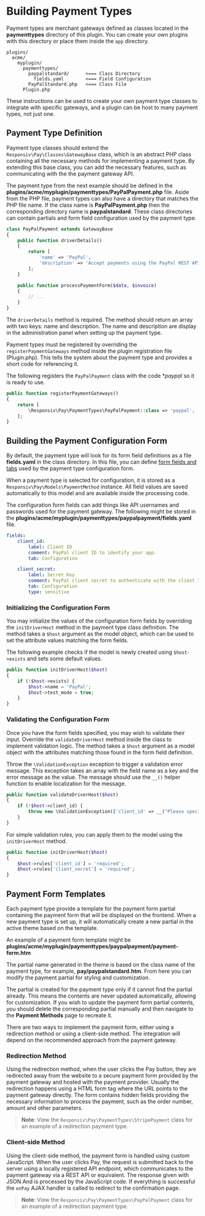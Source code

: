 # Building Payment Types

Payment types are merchant gateways defined as classes located in the **paymenttypes** directory of this plugin. You can create your own plugins with this directory or place them inside the `app` directory.

```
plugins/
  acme/
    myplugin/
      paymenttypes/
        paypalstandard/      <=== Class Directory
          fields.yaml        <=== Field Configuration
        PayPalStandard.php   <=== Class File
      Plugin.php
```

These instructions can be used to create your own payment type classes to integrate with specific gateways, and a plugin can be host to many payment types, not just one.

## Payment Type Definition

Payment type classes should extend the `Responsiv\Pay\Classes\GatewayBase` class, which is an abstract PHP class containing all the necessary methods for implementing a payment type. By extending this base class, you can add the necessary features, such as communicating with the the payment gateway API.

The payment type from the next example should be defined in the **plugins/acme/myplugin/paymenttypes/PayPalPayment.php** file. Aside from the PHP file, payment types can also have a directory that matches the PHP file name. If the class name is **PayPalPayment.php** then the corresponding directory name is **paypalstandard**. These class directories can contain partials and form field configuration used by the payment type.

```php
class PayPalPayment extends GatewayBase
{
    public function driverDetails()
    {
        return [
            'name' => 'PayPal',
            'description' => 'Accept payments using the PayPal REST API.'
        ];
    }

    public function processPaymentForm($data, $invoice)
    {
        // ...
    }
}
```

The `driverDetails` method is required. The method should return an array with two keys: name and description. The name and description are display in the administration panel when setting up the payment type.

Payment types must be registered by overriding the `registerPaymentGateways` method inside the plugin registration file (Plugin.php). This tells the system about the payment type and provides a short code for referencing it.

The following registers the `PayPalPayment` class with the code **paypal* so it is ready to use.

```php
public function registerPaymentGateways()
{
    return [
        \Responsiv\Pay\PaymentTypes\PayPalPayment::class => 'paypal',
    ];
}
```

## Building the Payment Configuration Form

By default, the payment type will look for its form field definitions as a file **fields.yaml** in the class directory. In this file, you can define [form fields and tabs](https://docs.octobercms.com/3.x/element/form-fields.html) used by the payment type configuration form.

When a payment type is selected for configuration, it is stored as a `Responsiv\Pay\Models\PaymentMethod` instance. All field values are saved automatically to this model and are available inside the processing code.

The configuration form fields can add things like API usernames and passwords used for the payment gateway. The following might be stored in the **plugins/acme/myplugin/paymenttypes/paypalpayment/fields.yaml** file.

```yaml
fields:
    client_id:
        label: Client ID
        comment: PayPal client ID to identify your app.
        tab: Configuration

    client_secret:
        label: Secret Key
        comment: PayPal client secret to authenticate with the client ID. Keep this secret safe.
        tab: Configuration
        type: sensitive
```

### Initializing the Configuration Form

You may initialize the values of the configuration form fields by overriding the `initDriverHost` method in the payment type class definition. The method takes a `$host` argument as the model object, which can be used to set the attribute values matching the form fields.

The following example checks if the model is newly created using `$host->exists` and sets some default values.

```php
public function initDriverHost($host)
{
    if (!$host->exists) {
        $host->name = 'PayPal';
        $host->test_mode = true;
    }
}
```

### Validating the Configuration Form

Once you have the form fields specified, you may wish to validate their input. Override the `validateDriverHost` method inside the class to implement validation logic. The method takes a `$host` argument as a model object with the attributes matching those found in the form field definition.

Throw the `\ValidationException` exception to trigger a validation error message. This exception takes an array with the field name as a key and the error message as the value. The message should use the `__()` helper function to enable localization for the message.

```php
public function validateDriverHost($host)
{
    if (!$host->client_id) {
        throw new \ValidationException(['client_id' => __("Please specify a Client ID")]);
    }
}
```

For simple validation rules, you can apply them to the model using the `initDriverHost` method.

```php
public function initDriverHost($host)
{
    $host->rules['client_id'] = 'required';
    $host->rules['client_secret'] = 'required';
}
```

## Payment Form Templates

Each payment type provide a template for the payment form partial containing the payment form that will be displayed on the frontend. When a new payment type is set up, it will automatically create a new partial in the active theme based on the template.

An example of a payment form template might be **plugins/acme/myplugin/paymenttypes/paypalpayment/payment-form.htm**

The partial name generated in the theme is based on the class name of the payment type, for example, **pay/paypalstandard.htm**. From here you can modify the payment partial for styling and customization.

The partial is created for the payment type only if it cannot find the partial already. This means the contents are never updated automatically, allowing for customization. If you wish to update the payment form partial contents, you should delete the corresponding partial manually and then navigate to the **Payment Methods** page to recreate it.

There are two ways to implement the payment form, either using a redirection method or using a client-side method. The integration will depend on the recommended approach from the payment gateway.

### Redirection Method

Using the redirection method, when the user clicks the Pay button, they are redirected away from the website to a secure payment form provided by the payment gateway and hosted with the payment provider. Usually the redirection happens using a HTML form tag where the URL points to the payment gateway directly. The form contains hidden fields providing the necessary information to process the payment, such as the order number, amount and other parameters.

> **Note**: View the `Responsiv\Pay\PaymentTypes\StripePayment` class for an example of a redirection payment type.

### Client-side Method

Using the client-side method, the payment form is handled using custom JavaScript. When the user clicks Pay, the request is submitted back to the server using a locally registered API endpoint, which communicates to the payment gateway via a REST API or equivalent. The response given with JSON And is processed by the JavaScript code. If everything is successful the `onPay` AJAX handler is called to redirect to the confirmation page.

> **Note**: View the `Responsiv\Pay\PaymentTypes\PayPalPayment` class for an example of a redirection payment type.
